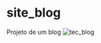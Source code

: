 # site_blog
Projeto de um blog 
![tec_blog](https://github.com/JPWinterFrankJr/site_blog/assets/124807445/4c980fc0-5541-40c2-9b81-b813deb40638)
